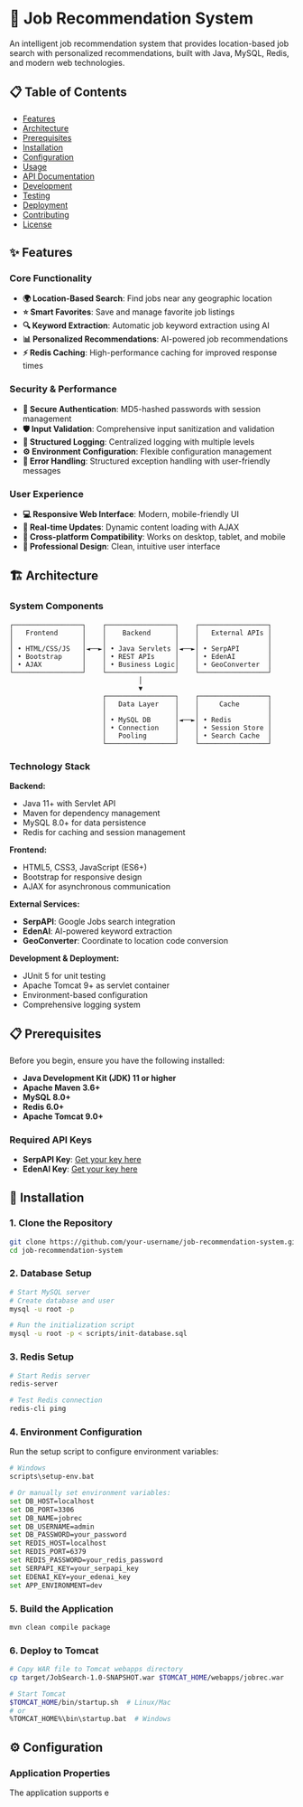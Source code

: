 # 🚀 Job Recommendation System

An intelligent job recommendation system that provides location-based job search with personalized recommendations, built with Java, MySQL, Redis, and modern web technologies.

## 📋 Table of Contents

- [Features](#-features)
- [Architecture](#-architecture)
- [Prerequisites](#-prerequisites)
- [Installation](#-installation)
- [Configuration](#-configuration)
- [Usage](#-usage)
- [API Documentation](#-api-documentation)
- [Development](#-development)
- [Testing](#-testing)
- [Deployment](#-deployment)
- [Contributing](#-contributing)
- [License](#-license)

## ✨ Features

### Core Functionality
- **🌍 Location-Based Search**: Find jobs near any geographic location
- **⭐ Smart Favorites**: Save and manage favorite job listings
- **🔍 Keyword Extraction**: Automatic job keyword extraction using AI
- **📊 Personalized Recommendations**: AI-powered job recommendations
- **⚡ Redis Caching**: High-performance caching for improved response times

### Security & Performance
- **🔐 Secure Authentication**: MD5-hashed passwords with session management
- **🛡️ Input Validation**: Comprehensive input sanitization and validation
- **📝 Structured Logging**: Centralized logging with multiple levels
- **⚙️ Environment Configuration**: Flexible configuration management
- **🚦 Error Handling**: Structured exception handling with user-friendly messages

### User Experience
- **💻 Responsive Web Interface**: Modern, mobile-friendly UI
- **🔄 Real-time Updates**: Dynamic content loading with AJAX
- **📱 Cross-platform Compatibility**: Works on desktop, tablet, and mobile
- **🎨 Professional Design**: Clean, intuitive user interface

## 🏗️ Architecture

### System Components

```
┌─────────────────┐    ┌─────────────────┐    ┌─────────────────┐
│   Frontend      │    │    Backend      │    │   External APIs │
│                 │    │                 │    │                 │
│ • HTML/CSS/JS   │◄──►│ • Java Servlets │◄──►│ • SerpAPI       │
│ • Bootstrap     │    │ • REST APIs     │    │ • EdenAI        │
│ • AJAX          │    │ • Business Logic│    │ • GeoConverter  │
└─────────────────┘    └─────────────────┘    └─────────────────┘
                                │
                                ▼
                       ┌─────────────────┐    ┌─────────────────┐
                       │   Data Layer    │    │     Cache       │
                       │                 │    │                 │
                       │ • MySQL DB      │◄──►│ • Redis         │
                       │ • Connection    │    │ • Session Store │
                       │   Pooling       │    │ • Search Cache  │
                       └─────────────────┘    └─────────────────┘
```

### Technology Stack

**Backend:**
- Java 11+ with Servlet API
- Maven for dependency management
- MySQL 8.0+ for data persistence
- Redis for caching and session management

**Frontend:**
- HTML5, CSS3, JavaScript (ES6+)
- Bootstrap for responsive design
- AJAX for asynchronous communication

**External Services:**
- **SerpAPI**: Google Jobs search integration
- **EdenAI**: AI-powered keyword extraction
- **GeoConverter**: Coordinate to location code conversion

**Development & Deployment:**
- JUnit 5 for unit testing
- Apache Tomcat 9+ as servlet container
- Environment-based configuration
- Comprehensive logging system

## 📋 Prerequisites

Before you begin, ensure you have the following installed:

- **Java Development Kit (JDK) 11 or higher**
- **Apache Maven 3.6+**
- **MySQL 8.0+**
- **Redis 6.0+**
- **Apache Tomcat 9.0+**

### Required API Keys
- **SerpAPI Key**: [Get your key here](https://serpapi.com/)
- **EdenAI Key**: [Get your key here](https://www.edenai.co/)

## 🚀 Installation

### 1. Clone the Repository

```bash
git clone https://github.com/your-username/job-recommendation-system.git
cd job-recommendation-system
```

### 2. Database Setup

```bash
# Start MySQL server
# Create database and user
mysql -u root -p

# Run the initialization script
mysql -u root -p < scripts/init-database.sql
```

### 3. Redis Setup

```bash
# Start Redis server
redis-server

# Test Redis connection
redis-cli ping
```

### 4. Environment Configuration

Run the setup script to configure environment variables:

```bash
# Windows
scripts\setup-env.bat

# Or manually set environment variables:
set DB_HOST=localhost
set DB_PORT=3306
set DB_NAME=jobrec
set DB_USERNAME=admin
set DB_PASSWORD=your_password
set REDIS_HOST=localhost
set REDIS_PORT=6379
set REDIS_PASSWORD=your_redis_password
set SERPAPI_KEY=your_serpapi_key
set EDENAI_KEY=your_edenai_key
set APP_ENVIRONMENT=dev
```

### 5. Build the Application

```bash
mvn clean compile package
```

### 6. Deploy to Tomcat

```bash
# Copy WAR file to Tomcat webapps directory
cp target/JobSearch-1.0-SNAPSHOT.war $TOMCAT_HOME/webapps/jobrec.war

# Start Tomcat
$TOMCAT_HOME/bin/startup.sh  # Linux/Mac
# or
%TOMCAT_HOME%\bin\startup.bat  # Windows
```

## ⚙️ Configuration

### Application Properties

The application supports e